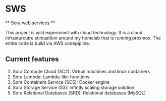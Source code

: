 # SWS
** Sora web services **

This project is wild expermient with cloud technology. It is a cloud infrasturcutre stimualtion around my homelab that is running proxmox. The entire code is build via AWS codepipline.

## Current features
1. Sora Compute Cloud (SC2): Virtual machines and linux containers
2. Sora Lambda: Lambda-like functions
3. Sora Containers Service (SCS): Docker engine
4. Sora Storage Service (S3): infintly scaling storage solution 
5. Sora Relational Databases (SRD): Relational databases (MySQL)
